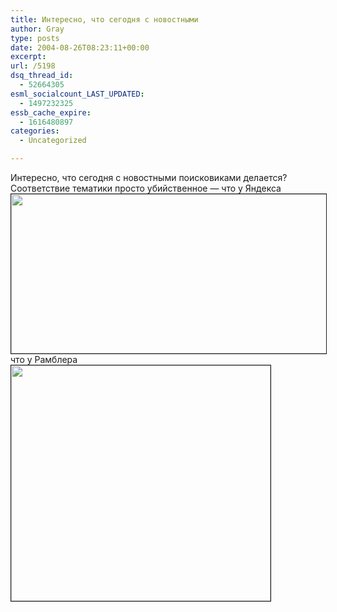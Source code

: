 ```yaml
---
title: Интересно, что сегодня с новостными
author: Gray
type: posts
date: 2004-08-26T08:23:11+00:00
excerpt:
url: /5198
dsq_thread_id:
  - 52664305
esml_socialcount_LAST_UPDATED:
  - 1497232325
essb_cache_expire:
  - 1616480897
categories:
  - Uncategorized

---
```








Интересно, что сегодня с новостными поисковиками делается? Соответствие тематики просто убийственное &#8212; что у Яндекса  
<img src="https://i0.wp.com/www.searchengines.ru/blog/images/yandex-news.gif?resize=505%2C255" width="505" height="255" alt="" border="1" data-recalc-dims="1" />  
что у Рамблера  
<img src="https://i1.wp.com/www.searchengines.ru/blog/images/rambler-media.gif?resize=415%2C377" width="415" height="377" alt="" border="1" data-recalc-dims="1" />